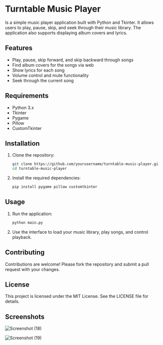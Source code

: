 # Turntable Music Player

Is a simple music player application built with Python and Tkinter. It allows users to play, pause, skip, and seek through their music library. The application also supports displaying album covers and lyrics.

## Features

- Play, pause, skip forward, and skip backward through songs
- Find album covers for the songs via web
- Show lyrics for each song
- Volume control and mute functionality
- Seek through the current song

## Requirements

- Python 3.x
- Tkinter
- Pygame
- Pillow
- CustomTkinter

## Installation

1. Clone the repository:

    ```bash
    git clone https://github.com/yourusername/turntable-music-player.git
    cd turntable-music-player
    ```

2. Install the required dependencies:

    ```bash
    pip install pygame pillow customtkinter
    ```

## Usage

1. Run the application:

    ```bash
    python main.py
    ```

2. Use the interface to load your music library, play songs, and control playback.


## Contributing

Contributions are welcome! Please fork the repository and submit a pull request with your changes.

## License

This project is licensed under the MIT License. See the LICENSE file for details.

## Screenshots
![Screenshot (18)](https://github.com/user-attachments/assets/f6457a8c-785d-49d3-8891-3e84a8498506)

![Screenshot (19)](https://github.com/user-attachments/assets/022920f1-e1e3-4011-837c-5e6792308687)

